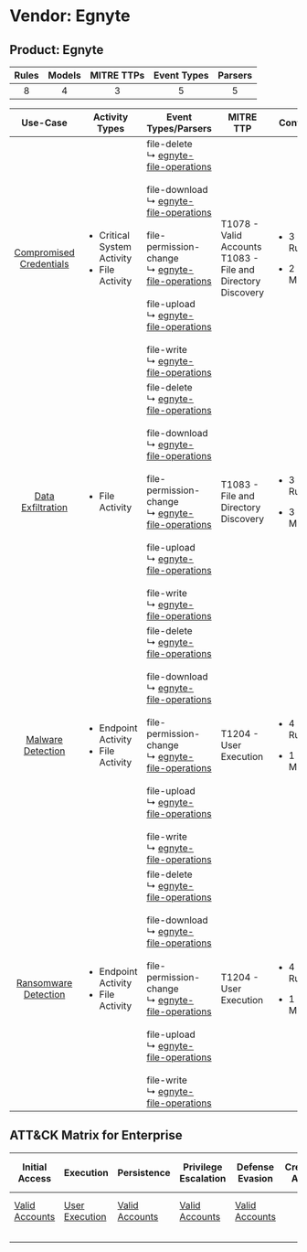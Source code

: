 Vendor: Egnyte
==============
Product: Egnyte
---------------
| Rules | Models | MITRE TTPs | Event Types | Parsers |
|:-----:|:------:|:----------:|:-----------:|:-------:|
|   8   |   4    |     3      |      5      |    5    |

|                                 Use-Case                                  | Activity Types                                                   | Event Types/Parsers                                                                                                                                                                                                                                                                                                                                                                                                                                                                                                                         | MITRE TTP                                                          | Content                                             |
|:-------------------------------------------------------------------------:| ---------------------------------------------------------------- | ------------------------------------------------------------------------------------------------------------------------------------------------------------------------------------------------------------------------------------------------------------------------------------------------------------------------------------------------------------------------------------------------------------------------------------------------------------------------------------------------------------------------------------------- | ------------------------------------------------------------------ | --------------------------------------------------- |
| [Compromised Credentials](../UseCases/usecase_compromised_credentials.md) | <ul><li>Critical System Activity</li><li>File Activity</li></ul> |  file-delete<br> ↳ [egnyte-file-operations](../Parsers/parserContent_egnyte-file-operations.md)<br><br> file-download<br> ↳ [egnyte-file-operations](../Parsers/parserContent_egnyte-file-operations.md)<br><br> file-permission-change<br> ↳ [egnyte-file-operations](../Parsers/parserContent_egnyte-file-operations.md)<br><br> file-upload<br> ↳ [egnyte-file-operations](../Parsers/parserContent_egnyte-file-operations.md)<br><br> file-write<br> ↳ [egnyte-file-operations](../Parsers/parserContent_egnyte-file-operations.md)<br> | T1078 - Valid Accounts<br>T1083 - File and Directory Discovery<br> | <ul><li>3 Rules</li></ul><ul><li>2 Models</li></ul> |
|       [Data Exfiltration](../UseCases/usecase_data_exfiltration.md)       | <ul><li>File Activity</li></ul>                                  |  file-delete<br> ↳ [egnyte-file-operations](../Parsers/parserContent_egnyte-file-operations.md)<br><br> file-download<br> ↳ [egnyte-file-operations](../Parsers/parserContent_egnyte-file-operations.md)<br><br> file-permission-change<br> ↳ [egnyte-file-operations](../Parsers/parserContent_egnyte-file-operations.md)<br><br> file-upload<br> ↳ [egnyte-file-operations](../Parsers/parserContent_egnyte-file-operations.md)<br><br> file-write<br> ↳ [egnyte-file-operations](../Parsers/parserContent_egnyte-file-operations.md)<br> | T1083 - File and Directory Discovery<br>                           | <ul><li>3 Rules</li></ul><ul><li>3 Models</li></ul> |
|       [Malware Detection](../UseCases/usecase_malware_detection.md)       | <ul><li>Endpoint Activity</li><li>File Activity</li></ul>        |  file-delete<br> ↳ [egnyte-file-operations](../Parsers/parserContent_egnyte-file-operations.md)<br><br> file-download<br> ↳ [egnyte-file-operations](../Parsers/parserContent_egnyte-file-operations.md)<br><br> file-permission-change<br> ↳ [egnyte-file-operations](../Parsers/parserContent_egnyte-file-operations.md)<br><br> file-upload<br> ↳ [egnyte-file-operations](../Parsers/parserContent_egnyte-file-operations.md)<br><br> file-write<br> ↳ [egnyte-file-operations](../Parsers/parserContent_egnyte-file-operations.md)<br> | T1204 - User Execution<br>                                         | <ul><li>4 Rules</li></ul><ul><li>1 Models</li></ul> |
|    [Ransomware Detection](../UseCases/usecase_ransomware_detection.md)    | <ul><li>Endpoint Activity</li><li>File Activity</li></ul>        |  file-delete<br> ↳ [egnyte-file-operations](../Parsers/parserContent_egnyte-file-operations.md)<br><br> file-download<br> ↳ [egnyte-file-operations](../Parsers/parserContent_egnyte-file-operations.md)<br><br> file-permission-change<br> ↳ [egnyte-file-operations](../Parsers/parserContent_egnyte-file-operations.md)<br><br> file-upload<br> ↳ [egnyte-file-operations](../Parsers/parserContent_egnyte-file-operations.md)<br><br> file-write<br> ↳ [egnyte-file-operations](../Parsers/parserContent_egnyte-file-operations.md)<br> | T1204 - User Execution<br>                                         | <ul><li>4 Rules</li></ul><ul><li>1 Models</li></ul> |

ATT&CK Matrix for Enterprise
----------------------------
| Initial Access                                                      | Execution                                                           | Persistence                                                         | Privilege Escalation                                                | Defense Evasion                                                     | Credential Access | Discovery                                                                         | Lateral Movement | Collection | Command and Control | Exfiltration | Impact |
| ------------------------------------------------------------------- | ------------------------------------------------------------------- | ------------------------------------------------------------------- | ------------------------------------------------------------------- | ------------------------------------------------------------------- | ----------------- | --------------------------------------------------------------------------------- | ---------------- | ---------- | ------------------- | ------------ | ------ |
| [Valid Accounts](https://attack.mitre.org/techniques/T1078)<br><br> | [User Execution](https://attack.mitre.org/techniques/T1204)<br><br> | [Valid Accounts](https://attack.mitre.org/techniques/T1078)<br><br> | [Valid Accounts](https://attack.mitre.org/techniques/T1078)<br><br> | [Valid Accounts](https://attack.mitre.org/techniques/T1078)<br><br> |                   | [File and Directory Discovery](https://attack.mitre.org/techniques/T1083)<br><br> |                  |            |                     |              |        |